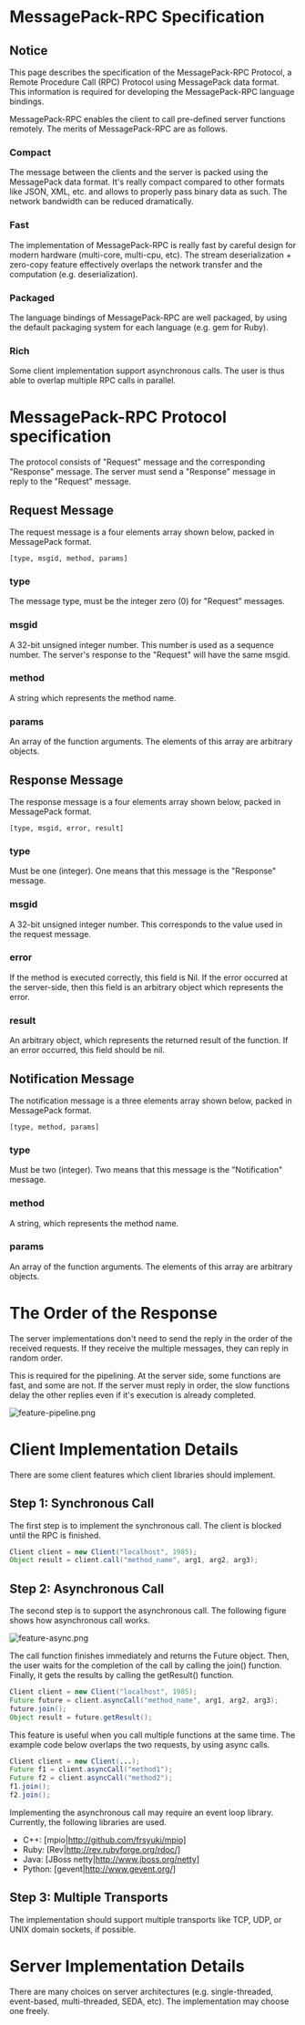 # MessagePack-RPC Specification

## Notice

This page describes the specification of the MessagePack-RPC Protocol, a Remote Procedure Call (RPC) Protocol using MessagePack data format. This information is required for developing the MessagePack-RPC language bindings.

MessagePack-RPC enables the client to call pre-defined server functions remotely. The merits of MessagePack-RPC are as follows.

### Compact

The message between the clients and the server is packed using the MessagePack data format. It's really compact compared to other formats like JSON, XML, etc. and allows to properly pass binary data as such. The network bandwidth can be reduced dramatically.

### Fast

The implementation of MessagePack-RPC is really fast by careful design for  modern hardware (multi-core, multi-cpu, etc). The stream deserialization + zero-copy feature effectively overlaps the network transfer and the computation (e.g. deserialization).

### Packaged

The language bindings of MessagePack-RPC are well packaged, by using the default packaging system for each language (e.g. gem for Ruby).

### Rich

Some client implementation support asynchronous calls. The user is thus able to overlap multiple RPC calls in parallel.

# MessagePack-RPC Protocol specification

The protocol consists of "Request" message and the corresponding "Response" message. The server must send a "Response" message in reply to the "Request" message.

## Request Message

The request message is a four elements array shown below, packed in MessagePack format.

```
[type, msgid, method, params]
```

### type

The message type, must be the integer zero (0) for "Request" messages.

### msgid

A 32-bit unsigned integer number. This number is used as a sequence number. The server's response to the "Request" will have the same msgid.

### method

A string which represents the method name.

### params

An array of the function arguments. The elements of this array are arbitrary objects.

## Response Message

The response message is a four elements array shown below, packed in MessagePack format.

```
[type, msgid, error, result]
```

### type

Must be one (integer). One means that this message is the "Response" message.

### msgid

A 32-bit unsigned integer number. This corresponds to the value used in the request message.

### error

If the method is executed correctly, this field is Nil. If the error occurred at the server-side, then this field is an arbitrary object which represents the error.

### result

An arbitrary object, which represents the returned result of the function. If an error occurred, this field should be nil.

## Notification Message

The notification message is a three elements array shown below, packed in MessagePack format.

```
[type, method, params]
```

### type

Must be two (integer). Two means that this message is the "Notification" message.

### method

A string, which represents the method name.

### params

An array of the function arguments. The elements of this array are arbitrary objects.

# The Order of the Response

The server implementations don't need to send the reply in the order of the received requests. If they receive the multiple messages, they can reply in random order.

This is required for the pipelining. At the server side, some functions are fast, and some are not. If the server must reply in order, the slow functions delay the other replies even if it's execution is already completed.

![feature-pipeline.png](feature-pipeline.png)

# Client Implementation Details

There are some client features which client libraries should implement.

## Step 1: Synchronous Call

The first step is to implement the synchronous call. The client is blocked until the RPC is finished.

```java
Client client = new Client("localhost", 1985);
Object result = client.call("method_name", arg1, arg2, arg3);
```

## Step 2: Asynchronous Call

The second step is to support the asynchronous call. The following figure shows how asynchronous call works.

![feature-async.png](feature-async.png)

The call function finishes immediately and returns the Future object. Then, the user waits for the completion of the call by calling the join() function. Finally, it gets the results by calling the getResult() function.

```java
Client client = new Client("localhost", 1985);
Future future = client.asyncCall("method_name", arg1, arg2, arg3);
future.join();
Object result = future.getResult();
```

This feature is useful when you call multiple functions at the same time. The example code below overlaps the two requests, by using async calls.

```java
Client client = new Client(...);
Future f1 = client.asyncCall("method1");
Future f2 = client.asyncCall("method2");
f1.join();
f2.join();
```

Implementing the asynchronous call may require an event loop library. Currently, the following libraries are used.

* C++: [mpio|http://github.com/frsyuki/mpio]
* Ruby: [Rev|http://rev.rubyforge.org/rdoc/]
* Java: [JBoss netty|http://www.jboss.org/netty]
* Python: [gevent|http://www.gevent.org/]

## Step 3: Multiple Transports

The implementation should support multiple transports like TCP, UDP, or UNIX domain sockets, if possible.

# Server Implementation Details

There are many choices on server architectures (e.g. single-threaded, event-based, multi-threaded, SEDA, etc). The implementation may choose one freely.

